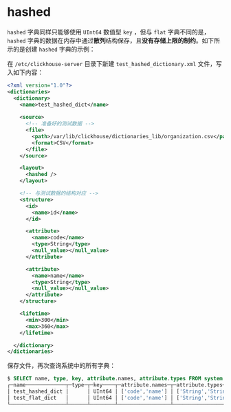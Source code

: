 # hashed

`hashed` 字典同样只能够使用 `UInt64` 数值型 `key` ，但与 `flat` 字典不同的是， `hashed` 字典的数据在内存中通过**散列**结构保存，且**没有存储上限的制约**。如下所示的是创建 `hashed` 字典的示例：

在 `/etc/clickhouse-server` 目录下新建 `test_hashed_dictionary.xml` 文件，写入如下内容：

```xml
<?xml version="1.0"?>
<dictionaries>
  <dictionary>
    <name>test_hashed_dict</name>
    
    <source>
      <!-- 准备好的测试数据 -->
      <file>
        <path>/var/lib/clickhouse/dictionaries_lib/organization.csv</path>
        <format>CSV</format>
      </file>
    </source>

    <layout>
      <hashed />
    </layout>

    <!-- 与测试数据的结构对应 -->
    <structure>
      <id>
        <name>id</name>
      </id>

      <attribute>
        <name>code</name>
        <type>String</type>
        <null_value></null_value>
      </attribute>

      <attribute>
        <name>name</name>
        <type>String</type>
        <null_value></null_value>
      </attribute>
    </structure>

    <lifetime>
      <min>300</min>
      <max>360</max>
    </lifetime>

  </dictionary>
</dictionaries>
```

保存文件，再次查询系统中的所有字典：

```sql
$ SELECT name, type, key, attribute.names, attribute.types FROM system.dictionaries;
┌─name─────────────┬─type─┬─key────┬─attribute.names─┬─attribute.types─────┐
│ test_hashed_dict │      │ UInt64 │ ['code','name'] │ ['String','String'] │
│ test_flat_dict   │      │ UInt64 │ ['code','name'] │ ['String','String'] │
└──────────────────┴──────┴────────┴─────────────────┴─────────────────────┘
```
